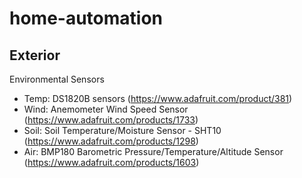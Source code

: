 # home-automation

## Exterior

Environmental Sensors
* Temp: DS1820B sensors (https://www.adafruit.com/product/381)
* Wind: Anemometer Wind Speed Sensor (https://www.adafruit.com/products/1733)
* Soil: Soil Temperature/Moisture Sensor - SHT10 (https://www.adafruit.com/products/1298)
* Air: BMP180 Barometric Pressure/Temperature/Altitude Sensor (https://www.adafruit.com/products/1603)
